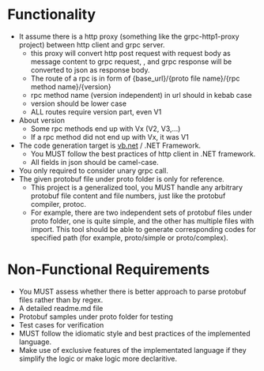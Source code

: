 # Functionality

- It assume there is a http proxy (something like the grpc-http1-proxy project) between http client and grpc server.
	- this proxy will convert http post request with request body as message content to grpc request, , and grpc response will be converted to json as response body.
	- The route of a rpc is in form of {base_url}/{proto file name}/{rpc method name}/{version}
	- rpc method name (version independent) in url should in kebab case
	- version should be lower case
	- ALL routes require version part, even V1
- About version
	- Some rpc methods end up with Vx (V2, V3,...)
	- If a rpc method did not end up with Vx, it was V1
- The code generation target is [vb.net](http://vb.net) / .NET Framework.
	- You MUST follow the best practices of http client in .NET framework.
	- All fields in json should be camel-case.
- You only required to consider unary grpc call.
- The given protobuf file under proto folder is only for reference.
	- This project is a generalized tool, you MUST handle any arbitrary protobuf file content and file numbers, just like the protobuf compiler, protoc.
	- For example, there are two independent sets of protobuf files under proto folder, one is quite simple, and the other has multiple files with import. This tool should be able to generate corresponding codes for specified path (for example, proto/simple or proto/complex).

# Non-Functional Requirements

- You MUST assess whether there is better approach to parse protobuf files rather than by regex.
- A detailed readme.md file
- Protobuf samples under proto folder for testing
- Test cases for verification
- MUST follow the idiomatic style and best practices of the implemented language.
- Make use of exclusive features of the implementated language if they simplify the logic or make logic more declaritive.